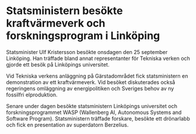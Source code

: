 # Statsministern besökte kraftvärmeverk och forskningsprogram i Linköping

Statsminister Ulf Kristersson besökte onsdagen den 25 september Linköping. Han träffade bland annat representanter för Tekniska verken och gjorde ett besök på Linköpings universitet.

Vid Tekniska verkens anläggning på Gärstadområdet fick statsministern en demonstration av ett kraftvärmeverk. Vid besöket diskuterades också regeringens omläggning av energipolitiken och Sveriges behov av ny fossilfri elproduktion.

Senare under dagen besökte statsministern Linköpings universitet och forskningsprogrammet WASP (Wallenberg AI, Autonomous Systems and Software Program). Statsministern träffade forskare, besökte ett drönarlabb och fick en presentation av superdatorn Berzelius.
